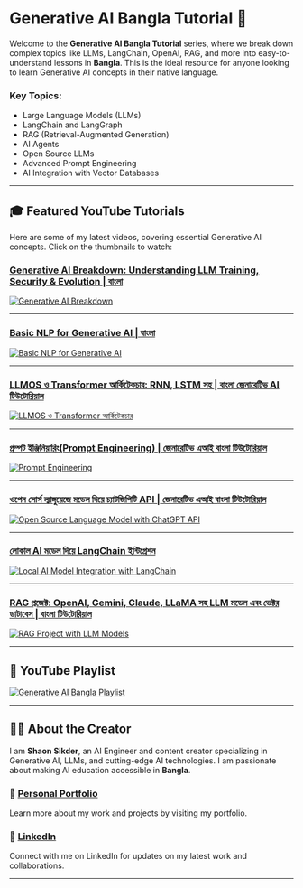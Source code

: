 # Generative AI Bangla Tutorial 🎥
Welcome to the **Generative AI Bangla Tutorial** series, where we break down complex topics like LLMs, LangChain, OpenAI, RAG, and more into easy-to-understand lessons in **Bangla**. This is the ideal resource for anyone looking to learn Generative AI concepts in their native language. 

### Key Topics:
- Large Language Models (LLMs)
- LangChain and LangGraph
- RAG (Retrieval-Augmented Generation)
- AI Agents
- Open Source LLMs
- Advanced Prompt Engineering
- AI Integration with Vector Databases

---

## 🎓 Featured YouTube Tutorials
Here are some of my latest videos, covering essential Generative AI concepts. Click on the thumbnails to watch:

### [Generative AI Breakdown: Understanding LLM Training, Security & Evolution | বাংলা](https://www.youtube.com/watch?v=4HXC99FyLJs)
[![Generative AI Breakdown](https://i.ytimg.com/vi/4HXC99FyLJs/hqdefault.jpg)](https://www.youtube.com/watch?v=4HXC99FyLJs)

---

### [Basic NLP for Generative AI | বাংলা](https://www.youtube.com/watch?v=hrbd_qDm1-U)
[![Basic NLP for Generative AI](https://i.ytimg.com/vi/hrbd_qDm1-U/hqdefault.jpg)](https://www.youtube.com/watch?v=hrbd_qDm1-U)

---

### [LLMOS ও Transformer আর্কিটেকচার: RNN, LSTM সহ | বাংলা জেনারেটিভ AI টিউটোরিয়াল](https://www.youtube.com/watch?v=UBDCpiMs2vc)
[![LLMOS ও Transformer আর্কিটেকচার](https://i.ytimg.com/vi/UBDCpiMs2vc/hqdefault.jpg)](https://www.youtube.com/watch?v=UBDCpiMs2vc)

---

### [প্রম্পট ইঞ্জিনিয়ারিং(Prompt Engineering) | জেনারেটিভ এআই বাংলা টিউটোরিয়াল](https://www.youtube.com/watch?v=wnpU8DmSWAc)
[![Prompt Engineering](https://i.ytimg.com/vi/wnpU8DmSWAc/hqdefault.jpg)](https://www.youtube.com/watch?v=wnpU8DmSWAc)

---

### [ওপেন সোর্স ল্যাঙ্গুয়েজে মডেল দিয়ে চ্যাটজিপিটি API | জেনারেটিভ এআই বাংলা টিউটোরিয়াল](https://www.youtube.com/watch?v=H9Dx05DDHMU)
[![Open Source Language Model with ChatGPT API](https://i.ytimg.com/vi/H9Dx05DDHMU/hqdefault.jpg)](https://www.youtube.com/watch?v=H9Dx05DDHMU)

---

### [লোকাল AI মডেল দিয়ে LangChain ইন্টিগ্রেশন](https://www.youtube.com/watch?v=CeTda7goZUw)
[![Local AI Model Integration with LangChain](https://i.ytimg.com/vi/CeTda7goZUw/hqdefault.jpg)](https://www.youtube.com/watch?v=CeTda7goZUw)

---

### [RAG প্রজেক্ট: OpenAI, Gemini, Claude, LLaMA সহ LLM মডেল এবং ভেক্টর ডাটাবেস | বাংলা টিউটোরিয়াল](https://www.youtube.com/watch?v=FbKUQDkkVhw)
[![RAG Project with LLM Models](https://i.ytimg.com/vi/FbKUQDkkVhw/hqdefault.jpg)](https://www.youtube.com/watch?v=FbKUQDkkVhw)

---

## 🔗 YouTube Playlist
[![Generative AI Bangla Playlist](https://i.ytimg.com/vi/H9Dx05DDHMU/hqdefault.jpg)](https://youtube.com/playlist?list=PLV4wvQwt1aKq7JGGLJ8GGa_2PCOApn9Zr&si=e_lKfMI2h1C8EL4G)

---

## 👨‍💻 About the Creator
I am **Shaon Sikder**, an AI Engineer and content creator specializing in Generative AI, LLMs, and cutting-edge AI technologies. I am passionate about making AI education accessible in **Bangla**.

### 📜 [Personal Portfolio](https://shaon2221.github.io)
Learn more about my work and projects by visiting my portfolio.

### 💼 [LinkedIn](https://linkedin.com/in/shaon2221)
Connect with me on LinkedIn for updates on my latest work and collaborations.

---
